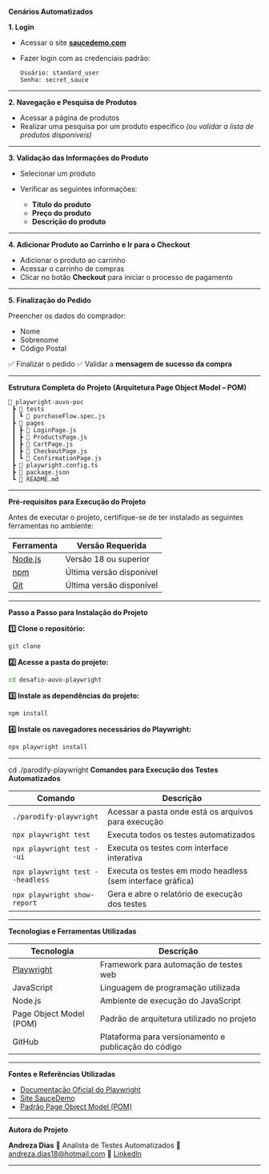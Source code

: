 **Cenários Automatizados**

**1. Login**

* Acessar o site [**saucedemo.com**](https://www.saucedemo.com/)
* Fazer login com as credenciais padrão:

  ```
  Usuário: standard_user
  Senha: secret_sauce
  ```

---

**2. Navegação e Pesquisa de Produtos**

* Acessar a página de produtos
* Realizar uma pesquisa por um produto específico *(ou validar a lista de produtos disponíveis)*

---

**3. Validação das Informações do Produto**

* Selecionar um produto
* Verificar as seguintes informações:

  *  **Título do produto**
  *  **Preço do produto**
  *  **Descrição do produto**

---

**4. Adicionar Produto ao Carrinho e Ir para o Checkout**

* Adicionar o produto ao carrinho
*  Acessar o carrinho de compras
* Clicar no botão **Checkout** para iniciar o processo de pagamento

---

**5. Finalização do Pedido**

Preencher os dados do comprador:

* Nome
* Sobrenome
* Código Postal

✅ Finalizar o pedido
✅ Validar a **mensagem de sucesso da compra**

---

**Estrutura Completa do Projeto (Arquitetura Page Object Model – POM)**

```
📂 playwright-auvo-poc
 ┣ 📂 tests
 ┃ ┗ 📜 purchaseFlow.spec.js
 ┣ 📂 pages
 ┃ ┣ 📜 LoginPage.js
 ┃ ┣ 📜 ProductsPage.js
 ┃ ┣ 📜 CartPage.js
 ┃ ┣ 📜 CheckoutPage.js
 ┃ ┗ 📜 ConfirmationPage.js
 ┣ 📜 playwright.config.ts
 ┣ 📜 package.json
 ┗ 📜 README.md
```

---

**Pré-requisitos para Execução do Projeto**

Antes de executar o projeto, certifique-se de ter instalado as seguintes ferramentas no ambiente:

| Ferramenta                     | Versão Requerida         |
| ------------------------------ | ------------------------ |
| [Node.js](https://nodejs.org/) | Versão 18 ou superior    |
| [npm](https://www.npmjs.com/)  | Última versão disponível |
| [Git](https://git-scm.com/)    | Última versão disponível |

---

**Passo a Passo para Instalação do Projeto**

**1️⃣ Clone o repositório:**

```bash
git clone
```

**2️⃣ Acesse a pasta do projeto:**

```bash
cd desafio-auvo-playwright
```

**3️⃣ Instale as dependências do projeto:**

```bash
npm install
```

**4️⃣ Instale os navegadores necessários do Playwright:**

```bash
npx playwright install
```

---
 cd ./parodify-playwright
**Comandos para Execução dos Testes Automatizados**

| Comando                          | Descrição                                                  |
| -------------------------------- | ---------------------------------------------------------- |
| `./parodify-playwright`          | Acessar a pasta onde está os arquivos para execução        |
| `npx playwright test`            | Executa todos os testes automatizados                      |
| `npx playwright test --ui`       | Executa os testes com interface interativa                 |
| `npx playwright test --headless` | Executa os testes em modo headless (sem interface gráfica) |
| `npx playwright show-report`     | Gera e abre o relatório de execução dos testes             |

---


**Tecnologias e Ferramentas Utilizadas**

| Tecnologia                            | Descrição                                            |
| ------------------------------------- | ---------------------------------------------------- |
| [Playwright](https://playwright.dev/) | Framework para automação de testes web               |
| JavaScript                            | Linguagem de programação utilizada                   |
| Node.js                               | Ambiente de execução do JavaScript                   |
| Page Object Model (POM)               | Padrão de arquitetura utilizado no projeto           |
| GitHub                                | Plataforma para versionamento e publicação do código |

---

**Fontes e Referências Utilizadas**

* [Documentação Oficial do Playwright](https://playwright.dev/docs/intro)
* [Site SauceDemo](https://www.saucedemo.com/)
* [Padrão Page Object Model (POM)](https://martinfowler.com/bliki/PageObject.html)

---

**Autora do Projeto**

**Andreza Dias**
💼 Analista de Testes Automatizados
📧 andreza.dias18@hotmail.com
🔗 [LinkedIn](https://www.linkedin.com/in/andreza-dias-3186a3146/)

---


